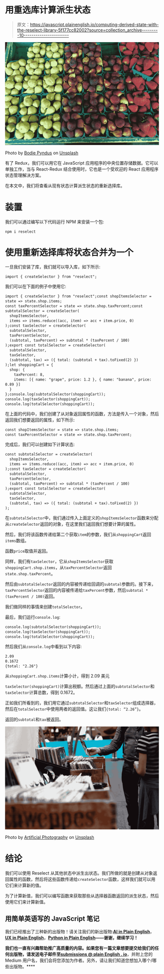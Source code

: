 # 用重选库计算派生状态

> 原文：<https://javascript.plainenglish.io/computing-derived-state-with-the-reselect-library-5f177cc82002?source=collection_archive---------10----------------------->

![](img/1bca770c612671d6d01d3827f68668de.png)

Photo by [Bodie Pyndus](https://unsplash.com/@bpyndus?utm_source=medium&utm_medium=referral) on [Unsplash](https://unsplash.com?utm_source=medium&utm_medium=referral)

有了 Redux，我们可以用它在 JavaScript 应用程序的中央位置存储数据。它可以单独工作，当与 React-Redux 结合使用时，它也是一个受欢迎的 React 应用程序状态管理解决方案。

在本文中，我们将查看从现有状态计算派生状态的重新选择库。

# 装置

我们可以通过编写以下代码运行 NPM 来安装一个包:

```
npm i reselect
```

# 使用重新选择库将状态合并为一个

一旦我们安装了库，我们就可以导入库，如下所示:

```
import { createSelector } from "reselect";
```

我们可以在下面的例子中使用它:

```
import { createSelector } from "reselect";const shopItemsSelector = state => state.shop.items;
const taxPercentSelector = state => state.shop.taxPercent;const subtotalSelector = createSelector(
  shopItemsSelector,
  items => items.reduce((acc, item) => acc + item.price, 0)
);const taxSelector = createSelector(
  subtotalSelector,
  taxPercentSelector,
  (subtotal, taxPercent) => subtotal * (taxPercent / 100)
);export const totalSelector = createSelector(
  subtotalSelector,
  taxSelector,
  (subtotal, tax) => ({ total: (subtotal + tax).toFixed(2) })
);let shoppingCart = {
  shop: {
    taxPercent: 8,
    items: [{ name: "grape", price: 1.2 }, { name: "banana", price: 0.89 }]
  }
};console.log(subtotalSelector(shoppingCart));
console.log(taxSelector(shoppingCart));
console.log(totalSelector(shoppingCart));
```

在上面的代码中，我们创建了从对象返回属性的函数，方法是传入一个对象，然后返回我们想要返回的属性，如下所示:

```
const shopItemsSelector = state => state.shop.items;
const taxPercentSelector = state => state.shop.taxPercent;
```

完成后，我们可以创建如下计算状态:

```
const subtotalSelector = createSelector(
  shopItemsSelector,
  items => items.reduce((acc, item) => acc + item.price, 0)
);const taxSelector = createSelector(
  subtotalSelector,
  taxPercentSelector,
  (subtotal, taxPercent) => subtotal * (taxPercent / 100)
);export const totalSelector = createSelector(
  subtotalSelector,
  taxSelector,
  (subtotal, tax) => ({ total: (subtotal + tax).toFixed(2) })
);
```

在`subtotalSelector`中，我们通过传入上面定义的`shopItemsSelector`函数来分配从`createSelector`返回的对象，在这里我们返回我们想要计算的属性。

然后，我们将该函数传递给第二个获取`item`的参数，我们从`shoppingCart`返回`items`数组。

函数`price`取值并返回。

同样，我们有`taxSelector`，它从`shopItemsSelector`获取`shoppingCart.shop.items`，从`taxPercentSelector`返回`state.shop.taxPercent`。

然后由`subtotalSelector`返回的内容被传递给回调的`subtotal`参数的。接下来，`taxPercentSelector`返回的内容被传递给`taxPercent`参数，然后`subtotal * (taxPercent / 100)`返回。

我们做同样的事情来创建`totalSelector`。

最后，我们运行`console.log`:

```
console.log(subtotalSelector(shoppingCart));
console.log(taxSelector(shoppingCart));
console.log(totalSelector(shoppingCart));
```

然后我们从`console.log`中看到以下内容:

```
2.09
0.1672
{total: "2.26"}
```

从`shoppingCart.shop.items`计算小计，得到 2.09 美元

`taxSelector(shoppingCart)`计算出税额。然后通过上面的`subtotalSelector`和`taxSelector`计算总数，得到 0.1672。

正如我们所看到的，我们用它通过`subtotalSelector`和`taxSelector`组成选择器，然后在`totalSelector`中使用两者的返回值。这让我们`{total: “2.26”}`。

返回的`subtotal`和`tax`被返回。

![](img/73fc93c1470f12c80ccc1b7ac662d602.png)

Photo by [Artificial Photography](https://unsplash.com/@artificialphotography?utm_source=medium&utm_medium=referral) on [Unsplash](https://unsplash.com?utm_source=medium&utm_medium=referral)

# 结论

我们可以使用 Reselect 从其他状态中派生出状态。我们所做的就是创建从对象返回属性的函数，然后将这些函数传递给`createSelector`函数，这样我们就可以用它们来计算新的值。

为了计算新值，我们可以编写函数来获取那些从选择器函数返回的派生状态，然后使用它们来计算新值。

## **用简单英语写的 JavaScript 笔记**

我们已经推出了三种新的出版物！请关注我们的新出版物:[**AI in Plain English**](https://medium.com/ai-in-plain-english)，[**UX in Plain English**](https://medium.com/ux-in-plain-english)，[**Python in Plain English**](https://medium.com/python-in-plain-english)**——谢谢，继续学习！**

**我们也一直有兴趣帮助推广高质量的内容。如果您有一篇文章想要提交给我们的任何出版物，请发送电子邮件至[**submissions @ plain English . io**](mailto:submissions@plainenglish.io)**，并附上您的 Medium 用户名，我们会将您添加为作者。另外，请让我们知道您想加入哪个/哪些出版物。****